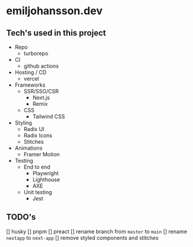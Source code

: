 # emiljohansson.dev

## Tech's used in this project

* Repo
  * turborepo
* CI
  * github actions
* Hosting / CD
  * vercel
* Frameworks
  * SSR/SSG/CSR
    * Next.js
    * Remix
  * CSS
    * Tailwind CSS
* Styling
  * Radix UI
  * Radix Icons
  * Stitches
* Animations
  * Framer Motion
* Testing
  * End to end
    * Playwright
    * Lighthouse
    * AXE
  * Unit testing
    * Jest


## TODO's

[] husky
[] pnpm
[] preact
[] rename branch from `master` to `main`
[] rename `nextapp` to `next-app`
[] remove styled components and stitches

